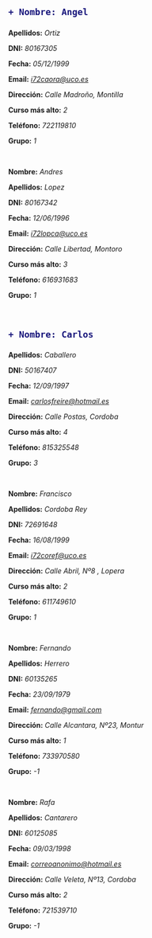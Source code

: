<h2>


```diff
+ Nombre: Angel
```


</h2>

**Apellidos:** *Ortiz*

**DNI:** *80167305*

**Fecha:** *05/12/1999*

**Email:** *i72caora@uco.es*

**Dirección:** *Calle Madroño, Montilla*

**Curso más alto:** *2*

**Teléfono:** *722119810*

**Grupo:** *1*


&nbsp;

**Nombre:** *Andres*

**Apellidos:** *Lopez*

**DNI:** *80167342*

**Fecha:** *12/06/1996*

**Email:** *i72lopca@uco.es*

**Dirección:** *Calle Libertad, Montoro*

**Curso más alto:** *3*

**Teléfono:** *616931683*

**Grupo:** *1*


&nbsp;

<h2>


```diff
+ Nombre: Carlos
```


</h2>

**Apellidos:** *Caballero*

**DNI:** *50167407*

**Fecha:** *12/09/1997*

**Email:** *carlosfreire@hotmail.es*

**Dirección:** *Calle Postas, Cordoba*

**Curso más alto:** *4*

**Teléfono:** *815325548*

**Grupo:** *3*


&nbsp;

**Nombre:** *Francisco*

**Apellidos:** *Cordoba Rey*

**DNI:** *72691648*

**Fecha:** *16/08/1999*

**Email:** *i72coref@uco.es*

**Dirección:** *Calle Abril, Nº8 , Lopera*

**Curso más alto:** *2*

**Teléfono:** *611749610*

**Grupo:** *1*


&nbsp;

**Nombre:** *Fernando*

**Apellidos:** *Herrero*

**DNI:** *60135265*

**Fecha:** *23/09/1979*

**Email:** *fernando@gmail.com*

**Dirección:** *Calle Alcantara, Nº23, Montur*

**Curso más alto:** *1*

**Teléfono:** *733970580*

**Grupo:** *-1*


&nbsp;

**Nombre:** *Rafa*

**Apellidos:** *Cantarero*

**DNI:** *60125085*

**Fecha:** *09/03/1998*

**Email:** *correoanonimo@hotmail.es*

**Dirección:** *Calle Veleta, Nº13, Cordoba*

**Curso más alto:** *2*

**Teléfono:** *721539710*

**Grupo:** *-1*


&nbsp;

